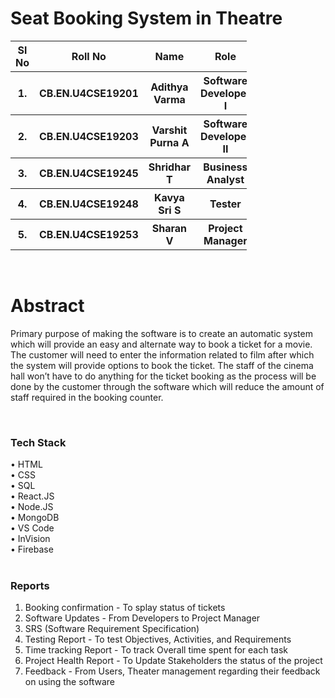 # Seat Booking System in Theatre

<table style="width:75%">
   <tr>
    <th>Sl No</th>
    <th>Roll No</th>
    <th>Name</th>
    <th>Role</th>
  </tr>
  <tr>
    <th>1.</th>
    <th>CB.EN.U4CSE19201</th>
    <th>Adithya Varma</th>
    <th>Software Developer I</th>
  </tr>
  <tr>
	<th>2.</th>
    <th>CB.EN.U4CSE19203</th>
    <th>Varshit Purna A</th>
    <th>Software Developer II</th>
  </tr>
  <tr>
    <th>3.</th>
    <th>CB.EN.U4CSE19245</th>
    <th>Shridhar T</th>
    <th>Business Analyst</th>
  </tr>
  <tr>
    <th>4.</th>
    <th>CB.EN.U4CSE19248</th>
    <th>Kavya Sri S</th>
    <th>Tester</th>
  </tr>
  <tr>
    <th>5.</th>
    <th>CB.EN.U4CSE19253</th>
    <th>Sharan V</th>
    <th>Project Manager</th>
  </tr>
  
</table>
<br>

# Abstract

   Primary purpose of making the software is to create an automatic system which will provide an easy and alternate way to book a ticket for a movie. The customer will need to enter the information related to film after which the system will provide options to book the ticket. The staff of the cinema hall won’t have to do anything for the ticket booking as the process will be done by the customer through the software which will reduce the amount of staff required in the booking counter.
   
<br>
<h3>Tech Stack</h3>

•	HTML<br>
•	CSS<br>
•	SQL<br>
•	React.JS<br>
•	Node.JS<br>
•	MongoDB<br>
•	VS Code<br>
•	InVision<br>
•	Firebase<br>
<br>


<h3>Reports</h3>

1) Booking confirmation - To splay status of tickets <br>
2) Software Updates - From Developers to Project Manager <br>
3) SRS (Software Requirement Specification) <br>
4) Testing Report - To test Objectives, Activities, and Requirements <br>
5) Time tracking Report - To track Overall time spent for each task <br>
6) Project Health Report - To Update Stakeholders the status of the project <br>
7) Feedback - From Users, Theater management regarding their feedback on using the software <br>

<br>

